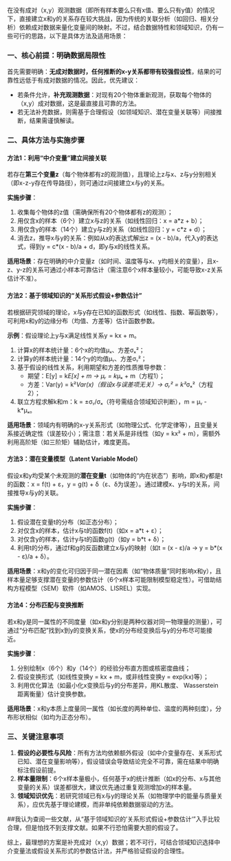 在没有成对（x,y）观测数据（即所有样本要么只有x值、要么只有y值）的情况下，直接建立x和y的关系存在较大挑战，因为传统的关联分析（如回归、相关分析）依赖成对数据来量化变量间的映射。不过，结合数据特性和领域知识，仍有一些可行的思路，以下是具体方法及适用场景：


### 一、核心前提：明确数据局限性
首先需要明确：**无成对数据时，任何推断的x-y关系都带有较强假设性**，结果的可靠性远低于有成对数据的情况。因此，优先建议：  
- 若条件允许，**补充观测数据**：对现有20个物体重新观测，获取每个物体的（x,y）成对数据，这是最直接且可靠的方法。  
- 若无法补充数据，则需基于合理假设（如领域知识、潜在变量关联等）间接推断，结果需谨慎解读。


### 二、具体方法与实施步骤

#### 方法1：利用“中介变量”建立间接关联
若存在**第三个变量z**（每个物体都有z的观测值），且理论上z与x、z与y分别相关（即x-z-y存在传导路径），则可通过z间接建立x与y的关系。  

**实施步骤**：  
1. 收集每个物体的z值（需确保所有20个物体都有z的观测）；  
2. 用仅含x的样本（6个）建立x与z的关系（如线性回归：x = a*z + b）；  
3. 用仅含y的样本（14个）建立y与z的关系（如线性回归：y = c*z + d）；  
4. 消去z，推导x与y的关系：例如从x的表达式解出z = (x - b)/a，代入y的表达式，得到y = c*(x - b)/a + d，即y与x的线性关系。  

**适用场景**：存在明确的中介变量z（如时间、温度等与x、y均相关的变量），且x-z、y-z的关系可通过小样本可靠估计（需注意6个x样本量较小，可能导致x-z关系估计不准）。  


#### 方法2：基于领域知识的“关系形式假设+参数估计”
若根据研究领域的理论，x与y存在已知的函数形式（如线性、指数、幂函数等），可利用x和y的边缘分布（均值、方差等）估计函数参数。  

**示例**：假设理论上y与x满足线性关系y = kx + m。  
1. 计算x的样本统计量：6个x的均值μₓ、方差σₓ²；  
2. 计算y的样本统计量：14个y的均值μᵧ、方差σᵧ²；  
3. 基于假设的线性关系，利用期望和方差的性质推导参数：  
   - 期望：E[y] = k*E[x] + m → μᵧ = k*μₓ + m（方程1）；  
   - 方差：Var(y) = k²*Var(x)（假设x与误差项无关）→ σᵧ² = k²*σₓ²（方程2）；  
4. 联立方程求解k和m：k = ±σᵧ/σₓ（符号需结合领域知识判断），m = μᵧ - k*μₓ。  

**适用场景**：领域内有明确的x-y关系形式（如物理公式、化学定律等），且变量关系接近确定性（误差较小）；需注意：若关系是非线性（如y = kx² + m），需额外利用高阶矩（如三阶矩）辅助估计，难度更高。  


#### 方法3：潜在变量模型（Latent Variable Model）
假设x和y均受某个未观测的**潜在变量t**（如物体的“内在状态”）影响，即x和y都是t的函数：x = f(t) + ε，y = g(t) + δ（ε、δ为误差）。通过建模x、y与t的关系，间接推导x与y的关联。  

**实施步骤**：  
1. 假设潜在变量t的分布（如正态分布）；  
2. 对仅含x的样本，估计x与t的函数f(t)（如x = a*t + ε）；  
3. 对仅含y的样本，估计y与t的函数g(t)（如y = b*t + δ）；  
4. 利用t的分布，通过f和g的反函数建立x与y的映射（如t = (x - ε)/a → y = b*(x - ε)/a + δ）。  

**适用场景**：x和y的变化可归因于同一潜在因素（如“物体质量”同时影响x和y），且样本量足够支撑潜在变量的参数估计（6个x样本可能限制模型稳定性）。可借助结构方程模型（SEM）软件（如AMOS、LISREL）实现。  


#### 方法4：分布匹配与变换推断
若x和y是同一属性的不同度量（如x和y分别是两种仪器对同一物理量的测量），可通过“分布匹配”找到x到y的变换关系，使x的分布经变换后与y的分布尽可能接近。  

**实施步骤**：  
1. 分别绘制x（6个）和y（14个）的经验分布直方图或核密度曲线；  
2. 假设变换形式（如线性变换y = kx + m，或非线性变换y = exp(kx)等）；  
3. 利用优化算法（如最小化x变换后与y的分布差异，用KL散度、 Wasserstein距离衡量）估计变换参数。  

**适用场景**：x和y本质上度量同一属性（如长度的两种单位、温度的两种刻度），分布形状相似（如均为正态分布）。


### 三、关键注意事项
1. **假设的必要性与风险**：所有方法均依赖额外假设（如中介变量存在、关系形式已知、潜在变量影响等），假设错误会导致结论完全不可靠，需在结果中明确标注假设前提。  
2. **样本量限制**：6个x样本量极小，任何基于x的统计推断（如x的分布、x与其他变量的关系）误差都很大，建议优先通过重复观测增加x的样本量。  
3. **领域知识优先**：若研究领域已有x与y的理论关系（如物理学中的能量与质量关系），应优先基于理论建模，而非单纯依赖数据驱动的方法。  

##我认为查阅一些文献，从“基于领域知识的’关系形式假设+参数估计‘”入手比较合理，但是怕找不到支撑文献。如果不行恐怕需要大胆的假设了。





综上，最理想的方案是补充成对（x,y）数据；若不可行，可结合领域知识选择中介变量法或假设关系形式的参数估计法，并严格验证假设的合理性。
